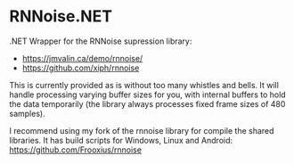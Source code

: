 # RNNoise.NET
.NET Wrapper for the RNNoise supression library:
- https://jmvalin.ca/demo/rnnoise/
- https://github.com/xiph/rnnoise

This is currently provided as is without too many whistles and bells. It will handle processing varying buffer sizes for you, with internal buffers to hold the data temporarily (the library always processes fixed frame sizes of 480 samples).

I recommend using my fork of the rnnoise library for compile the shared libraries. It has build scripts for Windows, Linux and Android:
https://github.com/Frooxius/rnnoise